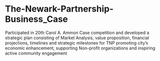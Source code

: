 # The-Newark-Partnership-Business_Case
Participated in 20th Carol A. Ammon Case competition and developed a strategic plan consisting of Market Analysis,
value proposition, financial projections, timelines and strategic milestones for TNP promoting city’s economic enhancement, 
supporting Non-profit organizations and inspiring active community engagement 
